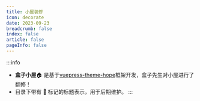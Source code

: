 ```yaml
---
title: 小屋装修
icon: decorate
date: 2023-09-23
breadcrumb: false
index: false
article: false
pageInfo: false
---
```


:::info
- **盒子小屋**:house: 是基于[vuepress-theme-hope](https://theme-hope.vuejs.press/zh/)框架开发，盒子先生对小屋进行了翻修！
- 目录下带有 :pushpin: 标记的标题表示，用于后期维护。
:::

<AutoCatalog />